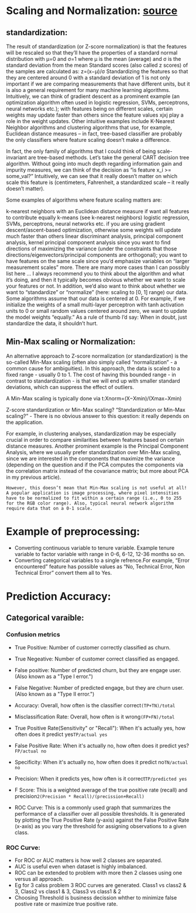 # Scaling and Normalization: [source](http://sebastianraschka.com/Articles/2014_about_feature_scaling.html)

## standardization:
The result of standardization (or Z-score normalization) is that the features will be rescaled so that they’ll have the properties of a standard normal distribution with μ=0 and σ=1
where μ is the mean (average) and σ is the standard deviation from the mean
Standard scores (also called z scores) of the samples are calculated as: z=(x−μ)/σ
Standardizing the features so that they are centered around 0 with a standard deviation of 1 is not only important if we are comparing measurements that have different units, but it is also a general requirement for many machine learning algorithms. Intuitively, we can think of gradient descent as a prominent example (an optimization algorithm often used in logistic regression, SVMs, perceptrons, neural networks etc.); with features being on different scales, certain weights may update faster than others since the feature values xjxj play a role in the weight updates. Other intuitive examples include K-Nearest Neighbor algorithms and clustering algorithms that use, for example, Euclidean distance measures – in fact, tree-based classifier are probably the only classifiers where feature scaling doesn’t make a difference.

In fact, the only family of algorithms that I could think of being scale-invariant are tree-based methods. Let’s take the general CART decision tree algorithm. Without going into much depth regarding information gain and impurity measures, we can think of the decision as “is feature x_i >= some_val?” Intuitively, we can see that it really doesn’t matter on which scale this feature is (centimeters, Fahrenheit, a standardized scale – it really doesn’t matter).

Some examples of algorithms where feature scaling matters are:

k-nearest neighbors with an Euclidean distance measure if want all features to contribute equally
k-means (see k-nearest neighbors)
logistic regression, SVMs, perceptrons, neural networks etc. if you are using gradient descent/ascent-based optimization, otherwise some weights will update much faster than others
linear discriminant analysis, principal component analysis, kernel principal component analysis since you want to find directions of maximizing the variance (under the constraints that those directions/eigenvectors/principal components are orthogonal); you want to have features on the same scale since you’d emphasize variables on “larger measurement scales” more. There are many more cases than I can possibly list here … I always recommend you to think about the algorithm and what it’s doing, and then it typically becomes obvious whether we want to scale your features or not.
In addition, we’d also want to think about whether we want to “standardize” or “normalize” (here: scaling to [0, 1] range) our data. Some algorithms assume that our data is centered at 0. For example, if we initialize the weights of a small multi-layer perceptron with tanh activation units to 0 or small random values centered around zero, we want to update the model weights “equally.” As a rule of thumb I’d say: When in doubt, just standardize the data, it shouldn’t hurt.

## Min-Max scaling or Normalization:
An alternative approach to Z-score normalization (or standardization) is the so-called Min-Max scaling (often also simply called “normalization” - a common cause for ambiguities).
In this approach, the data is scaled to a fixed range - usually 0 to 1.
The cost of having this bounded range - in contrast to standardization - is that we will end up with smaller standard deviations, which can suppress the effect of outliers.

A Min-Max scaling is typically done via t:Xnorm=(X−Xmin)/(Xmax−Xmin)

Z-score standardization or Min-Max scaling?
“Standardization or Min-Max scaling?” - There is no obvious answer to this question: it really depends on the application.

For example, in clustering analyses, standardization may be especially crucial in order to compare similarities between features based on certain distance measures. Another prominent example is the Principal Component Analysis, where we usually prefer standardization over Min-Max scaling, since we are interested in the components that maximize the variance (depending on the question and if the PCA computes the components via the correlation matrix instead of the covariance matrix; but more about PCA in my previous article).

```However, this doesn’t mean that Min-Max scaling is not useful at all! A popular application is image processing, where pixel intensities have to be normalized to fit within a certain range (i.e., 0 to 255 for the RGB color range). Also, typical neural network algorithm require data that on a 0-1 scale.```
# Example of preprocessing:
* Converting continuous variable to tenure variable. Example tenure variable to factor variable with range in 0-6, 6-12, 12-36 months so on.
* Converting categorical variables to a single refrence.For example, “Error encountered” feature has possible values as “No, Technical Error, Non Technical Error” convert them all to Yes.

# Prediction Accuracy:
## Categorical varaible: 
### Confusion metrics
* True Positive: Number of customer correctly classified as churn.
* True Negeative: Number of customer correct classified as engaged.
* False positive: Number of predicted churn, but they are engage user. (Also known as a "Type I error.")
* False Negative: Number of predicted engage, but they are churn user. (Also known as a "Type II error.")

* Accuracy: Overall, how often is the classifier correct```(TP+TN)/total```
* Misclassification Rate: Overall, how often is it wrong```(FP+FN)/total```
* True Positive Rate(Sensitivity" or "Recall"): When it's actually yes, how often does it predict yes```TP/actual yes```
* False Positive Rate: When it's actually no, how often does it predict yes?```FP/actual no```
* Specificity: When it's actually no, how often does it predict no```TN/actual no```
* Precision: When it predicts yes, how often is it correct```TP/predicted yes```
* F Score: This is a weighted average of the true positive rate (recall) and precision```2(Precision * Recall)/(precission+Recall)```
* ROC Curve: This is a commonly used graph that summarizes the performance of a classifier over all possible thresholds. It is generated by plotting the True Positive Rate (y-axis) against the False Positive Rate (x-axis) as you vary the threshold for assigning observations to a given class. 

### ROC Curve:
* For ROC or AUC matters is how well 2 classes are separated.
* AUC is useful even when dataset is highly imbalanced.
* ROC can be extended to problem with more then 2 classes using one versus all approach.
* Eg for 3 calss problem 3 ROC curves are generated.
  Class1 vs class2 & 3, Class2 vs class1 & 3, Class3 vs class1 & 2
* Choosing Threshold is business decission whther to minimize false postive rate or maximize true positive rate.

